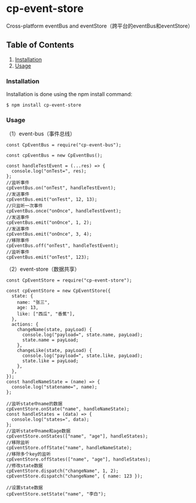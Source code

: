 # cp-event-store
Cross-platform eventBus and eventStore（跨平台的eventBus和eventStore）

## **Table of Contents**

1. [Installation](###Installation)
2. [Usage](###Usage)

### Installation

Installation is done using the npm install command:

```
$ npm install cp-event-store
```

### Usage

（1）event-bus（事件总线）

```
const CpEventBus = require("cp-event-bus");

const cpEventBus = new CpEventBus();

const handleTestEvent = (...res) => {
  console.log("onTest=", res);
};
//监听事件
cpEventBus.on("onTest", handleTestEvent);
//发送事件
cpEventBus.emit("onTest", 12, 13);
//只监听一次事件
cpEventBus.once("onOnce", handleTestEvent);
//发送事件
cpEventBus.emit("onOnce", 1, 2);
//发送事件
cpEventBus.emit("onOnce", 3, 4);
//移除事件
cpEventBus.off("onTest", handleTestEvent);
//监听事件
cpEventBus.emit("onTest", 123);
```

（2）event-store（数据共享）

```
const CpEventStore = require("cp-event-store");

const cpEventStore = new CpEventStore({
  state: {
    name: "张三",
    age: 13,
    like: ["西瓜", "香蕉"],
  },
  actions: {
    changeName(state, payLoad) {
      console.log("payload=", state.name, payLoad);
      state.name = payLoad;
    },
    changeLike(state, payLoad) {
      console.log("payload=", state.like, payLoad);
      state.like = payLoad;
    },
  },
});
const handleNameState = (name) => {
  console.log("statename=", name);
};

//监听state中name的数据
cpEventStore.onState("name", handleNameState);
const handleStates = (data) => {
  console.log("states=", data);
};
//监听state中name和age数据
cpEventStore.onStates(["name", "age"], handleStates);
//移除监听
cpEventStore.offState("name", handleNameState);
//移除多个key的监听
cpEventStore.offStates(["name", "age"], handleStates);
//修改state数据
cpEventStore.dispatch("changeName", 1, 2);
cpEventStore.dispatch("changeName", { name: 123 });

//设置state数据
cpEventStore.setState("name", "李白");
```

